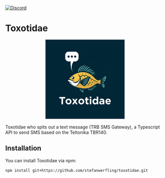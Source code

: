 [![Discord](https://img.shields.io/discord/1347133593578766369.svg?label=Discord&logo=discord&color=5865F2&logoColor=white)](https://discord.gg/52PQ2mbWQD)

# Toxotidae

<p align="center">
<img src="/doc/images/logo.jpeg" width="250">
</p>

Toxotidae who spits out a text message (TRB SMS Gateway), a Typescript API to send SMS based on the Teltonika TBR140.

## Installation

You can install Toxotidae via npm:

```bash
npm install git+https://github.com/stefanwerfling/toxotidae.git
```

